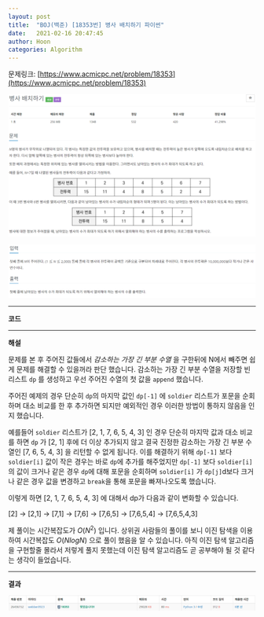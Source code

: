 ```yaml
---
layout: post
title:  "BOJ(백준) [18353번] 병사 배치하기 파이썬"
date:   2021-02-16 20:47:45
author: Hoon
categories: Algorithm
---
```


문제링크: [https://www.acmicpc.net/problem/18353](https://www.acmicpc.net/problem/18353)

![병사배치하기문제_1.PNG](https://github.com/hoon-923/hoon-923.github.io/blob/main/_images/Algorithm/BOJ/18353/%EB%B3%91%EC%82%AC%EB%B0%B0%EC%B9%98%ED%95%98%EA%B8%B0%EB%AC%B8%EC%A0%9C_1.PNG?raw=true)

![병사배치하기문제_2.PNG](https://github.com/hoon-923/hoon-923.github.io/blob/main/_images/Algorithm/BOJ/18353/%EB%B3%91%EC%82%AC%EB%B0%B0%EC%B9%98%ED%95%98%EA%B8%B0%EB%AC%B8%EC%A0%9C_2.PNG?raw=true)

----

**코드**

<script src="https://gist.github.com/hoon-923/9c0e54f389025af16e6202656c811c6e.js"></script>

----

**해설**

문제를 본 후 주어진 값들에서 *감소하는 가장 긴 부분 수열* 을 구한뒤에 N에서 빼주면 쉽게 문제를 해결할 수 있을꺼라 판단 했습니다. 감소하는 가장 긴 부분 수열을 저장할 빈 리스트 `dp` 를 생성하고 우선 주어진 수열의 첫 값을 `append` 했습니다.

주어진 예제의 경우 단순히 `dp`의 마지막 값인 `dp[-1]` 에 `soldier` 리스트가 포문을 순회하며 대소 비교를 한 후 추가하면 되지만 예외적인 경우 이러한 방법이 통하지 않음을 인지 했습니다.

예를들어 `soldier` 리스트가 [2, 1, 7, 6, 5, 4, 3] 인 경우 단순히 마지막 값과 대소 비교를 하면 `dp` 가 [2, 1] 후에 더 이상 추가되지 않고 결국 진정한 감소하는 가장 긴 부분 수열인 [7, 6, 5, 4, 3] 을 리턴할 수 없게 됩니다. 이를 해결하기 위해 `dp[-1]` 보다 `soldier[i]` 값이 작은 경우는 바로 `dp`에 추가를 해주었지만  `dp[-1]` 보다 `soldier[i]` 의 값이 크거나 같은 경우 `dp`에 대해 포문을 순회하며 `soldier[i]` 가 `dp[j]`d보다 크거나 같은 경우 값을 변경하고 `break`을 통해 포문을 빠져나오도록 했습니다.

이렇게 하면 [2, 1, 7, 6, 5, 4, 3] 에 대해서 dp가 다음과 같이 변화할 수 있습니다.

[2] -> [2,1] -> [7,1] -> [7,6] -> [7,6,5] -> [7,6,5,4] -> [7,6,5,4,3]

제 풀이는 시간복잡도가 $O(N^2)$ 입니다. 상위권 사람들의 풀이를 보니 이진 탐색을 이용하여 시간복잡도 $O(NlogN)$ 으로 풀이 했음을 알 수 있습니다. 아직 이진 탐색 알고리즘을 구현할줄 몰라서 저렇게 풀지 못했는데 이진 탐색 알고리즘도 곧 공부해야 될 것 같다는 생각이 들었습니다.

----

**결과**

![병사배치하기결과.PNG](https://github.com/hoon-923/hoon-923.github.io/blob/main/_images/Algorithm/BOJ/18353/%EB%B3%91%EC%82%AC%EB%B0%B0%EC%B9%98%ED%95%98%EA%B8%B0%EA%B2%B0%EA%B3%BC.PNG?raw=true)